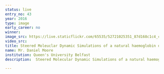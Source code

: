 ```yaml
---
status: live
entry_no: 43
year: 2016
type: image 
early_career: no 
winner: 
image_src: https://live.staticflickr.com/65535/52721025351_87d168c1c4_c_d.jpg
video_src: 
title: Steered Moleuclar Dynamic Simulations of a natural haemoglobin derived di-peptide migrating to the active site of the Malarial plasmodium falciparum M1 alanyl aminopeptidase (PFM1AAP). 
name: Mr. Daniel Moore
institution: Queen's University Belfast
description:  Steered Molecular Dynamic Simulations of a natural haemoglobin derived di-peptide migrating to the active site of the Malarial plasmodium falciparum M1 alanyl aminopeptidase (PFM1AAP). (Bottom Right) Substrate recognition mechanism coordinating the di-peptide Arginine-Alanine to the entrance of the C-Terminal binding cavity. Red highlights negatively charged residues, Blue represents residues with a positively charged side chain. (Top Right) The Critical Arginine residue located within the C-Terminal channel actively pulling substrates from the entrance of the cavity, deep into the channel. Three states are visualised along the simulation also with the position of the substrate during the initial and final contact with the Arginine residue. (Left) Cartoon representation of PFM1AAP coloured by domain&colon; I (blue), II (green), III (yellow) and IV (red). The long C-Terminal binding cavity is visualised as a surface representation in cyan.<br />With the advent of ever increasing computational power it is now within our grasps to simulate the binding pathways of substrates and inhibitors using High Performance Computing Clusters and Molecular Dyanmic simulations. Here, we simulate various substrates and inhibitors migrating through the binding pathway of a protein, plasmodium falciparum M1 alanayl aminopeptidase (PFM1AAP), that supports the malarial parastitc survival. Our simulations reveal critical areas of the protein which facilitate the binding process of the haemoglobin dervide peptides. The results of which pave the way for the design of new, novel theraputics against the malarial epidemic. The image provided shows an atomistic view of coordination and active migration mechanism that may be specifically targeted to inhibit the enzyme and ultimately starve the malarial parasite from its food source. All images were rendered in pymol.
 
---
```

